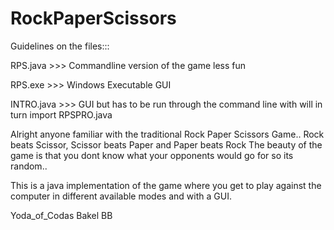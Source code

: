 # RockPaperScissors

Guidelines on the files:::

RPS.java >>> Commandline version of the game less fun

RPS.exe >>> Windows Executable GUI

INTRO.java >>> GUI but has to be run through the command line with will in turn import RPSPRO.java

Alright anyone familiar with the traditional Rock Paper Scissors Game.. Rock beats Scissor, Scissor beats Paper and Paper beats Rock
The beauty of the game is that you dont know what your opponents would go for so its random..

This is a java implementation of the game where you get to play against the computer in different available modes and with a GUI.

Yoda_of_Codas
Bakel BB
